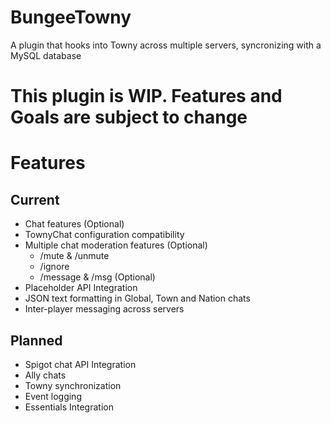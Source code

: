 # BungeeTowny
A plugin that hooks into Towny across multiple servers, syncronizing with a MySQL database

# This plugin is WIP. Features and Goals are subject to change

# Features

## Current
- Chat features (Optional)
- TownyChat configuration compatibility
- Multiple chat moderation features (Optional)
   - /mute & /unmute
   - /ignore
   - /message & /msg (Optional)
- Placeholder API Integration
- JSON text formatting in Global, Town and Nation chats
- Inter-player messaging across servers

## Planned
- Spigot chat API Integration
- Ally chats
- Towny synchronization
- Event logging
- Essentials Integration
